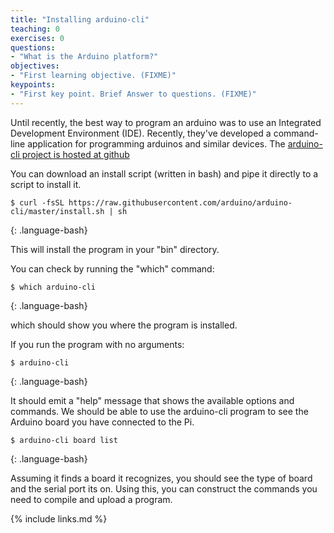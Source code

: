 ```yaml
---
title: "Installing arduino-cli"
teaching: 0
exercises: 0
questions:
- "What is the Arduino platform?"
objectives:
- "First learning objective. (FIXME)"
keypoints:
- "First key point. Brief Answer to questions. (FIXME)"
---
```

Until recently, the best way to program an arduino was to use an
Integrated Development Environment (IDE). Recently, they've developed
a command-line application for programming
arduinos and similar devices. The [arduino-cli project is hosted at
github](https://github.com/arduino/arduino-cli)

You can download an install script (written in bash) and pipe it directly to a script to install it.

~~~
$ curl -fsSL https://raw.githubusercontent.com/arduino/arduino-cli/master/install.sh | sh
~~~
{: .language-bash}

This will install the program in your "bin" directory.

You can check by running the "which" command:

~~~
$ which arduino-cli
~~~
{: .language-bash}

which should show you where the program is installed.

If you run the program with no arguments:

~~~
$ arduino-cli
~~~
{: .language-bash}

It should emit a "help" message that shows the available options and commands. We should be able to use the arduino-cli program to see the Arduino board you have connected to the Pi.

~~~
$ arduino-cli board list
~~~
{: .language-bash}

Assuming it finds a board it recognizes, you should see the type of board and the serial port its on. Using this, you can construct the commands you need to compile and upload a program.



{% include links.md %}
